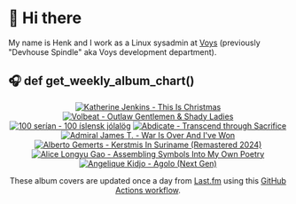 # 👋 Hi there

My name is Henk and I work as a Linux sysadmin at <a href="https://www.voys.co/about/">Voys</a> (previously "Devhouse Spindle" aka Voys development department).

## 🎧 def get_weekly_album_chart()
<!-- lastfm -->
<p align="center"><a href="https://www.last.fm/music/Katherine+Jenkins/This+Is+Christmas"><img src="https://lastfm.freetls.fastly.net/i/u/64s/bf26b36cd2ccd5bc70cd9364fe90435d.jpg" title="Katherine Jenkins - This Is Christmas"></a> <a href="https://www.last.fm/music/Volbeat/Outlaw+Gentlemen+&+Shady+Ladies"><img src="https://lastfm.freetls.fastly.net/i/u/64s/5915abe0f589e6a240bfc532199b30bf.png" title="Volbeat - Outlaw Gentlemen & Shady Ladies"></a> <a href="https://www.last.fm/music/100+ser%C3%ADan/100+%C3%ADslensk+j%C3%B3lal%C3%B6g"><img src="https://lastfm.freetls.fastly.net/i/u/64s/0fe9baa247d2e080b4a5798d3eba68f9.jpg" title="100 serían - 100 íslensk jólalög"></a> <a href="https://www.last.fm/music/Abdicate/Transcend+through+Sacrifice"><img src="https://lastfm.freetls.fastly.net/i/u/64s/422e25df303c4444b96885f38951071e.jpg" title="Abdicate - Transcend through Sacrifice"></a> <a href="https://www.last.fm/music/Admiral+James+T./War+Is+Over+And+I%27ve+Won"><img src="https://lastfm.freetls.fastly.net/i/u/64s/3ce5edd6c8e371b4579003dd31bbbfb7.jpg" title="Admiral James T. - War Is Over And I've Won"></a> <a href="https://www.last.fm/music/Alberto+Gemerts/Kerstmis+In+Suriname+(Remastered+2024)"><img src="https://lastfm.freetls.fastly.net/i/u/64s/95870a9684fc4e137963adf5b8756431.jpg" title="Alberto Gemerts - Kerstmis In Suriname (Remastered 2024)"></a> <a href="https://www.last.fm/music/Alice+Longyu+Gao/Assembling+Symbols+Into+My+Own+Poetry"><img src="https://lastfm.freetls.fastly.net/i/u/64s/586c4bc1fac2f3a2c11bab11a8b82157.png" title="Alice Longyu Gao - Assembling Symbols Into My Own Poetry"></a> <a href="https://www.last.fm/music/Angelique+Kidjo/Agolo+(Next+Gen)"><img src="https://lastfm.freetls.fastly.net/i/u/64s/07c3e174f72de884468ff924178eeae0.jpg" title="Angelique Kidjo - Agolo (Next Gen)"></a> </p>

<p align="center">These album covers are updated once a day from <a href="https://www.last.fm/user/hbokh">Last.fm</a> using this <a href="https://github.com/marketplace/actions/lastfm-to-markdown">GitHub Actions workflow</a>.</p>
